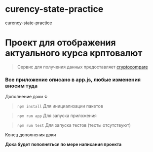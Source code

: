 # curency-state-practice
curency-state-practice

# Проект для отображения актуального курса крптовалют
 > Сервис для получения данных предоставляет [cryptocompare](https://www.cryptocompare.com/)

### **Все приложение описано в app.js, любые изменения вносим туда**

Дополнение доки ↓

 >`npm install` Для инициализации пакетов

 >`npm run app` Для запуска приложения

 >`npm run test` Для запуска тестов (тесты отсутствуют)





Конец дополнения доки


 


**Дока будет пополняться по мере написания проекта**
